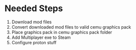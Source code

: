 # Needed Steps
1. Download mod files
2. Convert downloaded mod files to valid cemu graphics pack
3. Place graphics pack in cemu graphics pack folder
4. Add Multiplayer exe to Steam
5. Configure proton stuff
